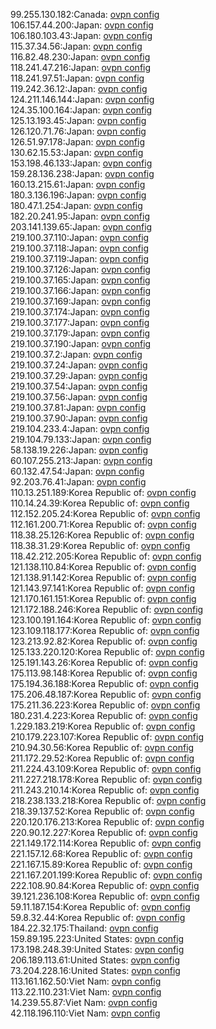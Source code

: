 99.255.130.182:Canada: [ovpn config](vpn/99_255_130_182.ovpn)  
106.157.44.200:Japan: [ovpn config](vpn/106_157_44_200.ovpn)  
106.180.103.43:Japan: [ovpn config](vpn/106_180_103_43.ovpn)  
115.37.34.56:Japan: [ovpn config](vpn/115_37_34_56.ovpn)  
116.82.48.230:Japan: [ovpn config](vpn/116_82_48_230.ovpn)  
118.241.47.216:Japan: [ovpn config](vpn/118_241_47_216.ovpn)  
118.241.97.51:Japan: [ovpn config](vpn/118_241_97_51.ovpn)  
119.242.36.12:Japan: [ovpn config](vpn/119_242_36_12.ovpn)  
124.211.146.144:Japan: [ovpn config](vpn/124_211_146_144.ovpn)  
124.35.100.164:Japan: [ovpn config](vpn/124_35_100_164.ovpn)  
125.13.193.45:Japan: [ovpn config](vpn/125_13_193_45.ovpn)  
126.120.71.76:Japan: [ovpn config](vpn/126_120_71_76.ovpn)  
126.51.97.178:Japan: [ovpn config](vpn/126_51_97_178.ovpn)  
130.62.15.53:Japan: [ovpn config](vpn/130_62_15_53.ovpn)  
153.198.46.133:Japan: [ovpn config](vpn/153_198_46_133.ovpn)  
159.28.136.238:Japan: [ovpn config](vpn/159_28_136_238.ovpn)  
160.13.215.61:Japan: [ovpn config](vpn/160_13_215_61.ovpn)  
180.3.136.196:Japan: [ovpn config](vpn/180_3_136_196.ovpn)  
180.47.1.254:Japan: [ovpn config](vpn/180_47_1_254.ovpn)  
182.20.241.95:Japan: [ovpn config](vpn/182_20_241_95.ovpn)  
203.141.139.65:Japan: [ovpn config](vpn/203_141_139_65.ovpn)  
219.100.37.110:Japan: [ovpn config](vpn/219_100_37_110.ovpn)  
219.100.37.118:Japan: [ovpn config](vpn/219_100_37_118.ovpn)  
219.100.37.119:Japan: [ovpn config](vpn/219_100_37_119.ovpn)  
219.100.37.126:Japan: [ovpn config](vpn/219_100_37_126.ovpn)  
219.100.37.165:Japan: [ovpn config](vpn/219_100_37_165.ovpn)  
219.100.37.166:Japan: [ovpn config](vpn/219_100_37_166.ovpn)  
219.100.37.169:Japan: [ovpn config](vpn/219_100_37_169.ovpn)  
219.100.37.174:Japan: [ovpn config](vpn/219_100_37_174.ovpn)  
219.100.37.177:Japan: [ovpn config](vpn/219_100_37_177.ovpn)  
219.100.37.179:Japan: [ovpn config](vpn/219_100_37_179.ovpn)  
219.100.37.190:Japan: [ovpn config](vpn/219_100_37_190.ovpn)  
219.100.37.2:Japan: [ovpn config](vpn/219_100_37_2.ovpn)  
219.100.37.24:Japan: [ovpn config](vpn/219_100_37_24.ovpn)  
219.100.37.29:Japan: [ovpn config](vpn/219_100_37_29.ovpn)  
219.100.37.54:Japan: [ovpn config](vpn/219_100_37_54.ovpn)  
219.100.37.56:Japan: [ovpn config](vpn/219_100_37_56.ovpn)  
219.100.37.81:Japan: [ovpn config](vpn/219_100_37_81.ovpn)  
219.100.37.90:Japan: [ovpn config](vpn/219_100_37_90.ovpn)  
219.104.233.4:Japan: [ovpn config](vpn/219_104_233_4.ovpn)  
219.104.79.133:Japan: [ovpn config](vpn/219_104_79_133.ovpn)  
58.138.19.226:Japan: [ovpn config](vpn/58_138_19_226.ovpn)  
60.107.255.213:Japan: [ovpn config](vpn/60_107_255_213.ovpn)  
60.132.47.54:Japan: [ovpn config](vpn/60_132_47_54.ovpn)  
92.203.76.41:Japan: [ovpn config](vpn/92_203_76_41.ovpn)  
110.13.251.189:Korea Republic of: [ovpn config](vpn/110_13_251_189.ovpn)  
110.14.24.39:Korea Republic of: [ovpn config](vpn/110_14_24_39.ovpn)  
112.152.205.24:Korea Republic of: [ovpn config](vpn/112_152_205_24.ovpn)  
112.161.200.71:Korea Republic of: [ovpn config](vpn/112_161_200_71.ovpn)  
118.38.25.126:Korea Republic of: [ovpn config](vpn/118_38_25_126.ovpn)  
118.38.31.29:Korea Republic of: [ovpn config](vpn/118_38_31_29.ovpn)  
118.42.212.205:Korea Republic of: [ovpn config](vpn/118_42_212_205.ovpn)  
121.138.110.84:Korea Republic of: [ovpn config](vpn/121_138_110_84.ovpn)  
121.138.91.142:Korea Republic of: [ovpn config](vpn/121_138_91_142.ovpn)  
121.143.97.141:Korea Republic of: [ovpn config](vpn/121_143_97_141.ovpn)  
121.170.161.151:Korea Republic of: [ovpn config](vpn/121_170_161_151.ovpn)  
121.172.188.246:Korea Republic of: [ovpn config](vpn/121_172_188_246.ovpn)  
123.100.191.164:Korea Republic of: [ovpn config](vpn/123_100_191_164.ovpn)  
123.109.118.177:Korea Republic of: [ovpn config](vpn/123_109_118_177.ovpn)  
123.213.92.82:Korea Republic of: [ovpn config](vpn/123_213_92_82.ovpn)  
125.133.220.120:Korea Republic of: [ovpn config](vpn/125_133_220_120.ovpn)  
125.191.143.26:Korea Republic of: [ovpn config](vpn/125_191_143_26.ovpn)  
175.113.98.148:Korea Republic of: [ovpn config](vpn/175_113_98_148.ovpn)  
175.194.36.188:Korea Republic of: [ovpn config](vpn/175_194_36_188.ovpn)  
175.206.48.187:Korea Republic of: [ovpn config](vpn/175_206_48_187.ovpn)  
175.211.36.223:Korea Republic of: [ovpn config](vpn/175_211_36_223.ovpn)  
180.231.4.223:Korea Republic of: [ovpn config](vpn/180_231_4_223.ovpn)  
1.229.183.219:Korea Republic of: [ovpn config](vpn/1_229_183_219.ovpn)  
210.179.223.107:Korea Republic of: [ovpn config](vpn/210_179_223_107.ovpn)  
210.94.30.56:Korea Republic of: [ovpn config](vpn/210_94_30_56.ovpn)  
211.172.29.52:Korea Republic of: [ovpn config](vpn/211_172_29_52.ovpn)  
211.224.43.109:Korea Republic of: [ovpn config](vpn/211_224_43_109.ovpn)  
211.227.218.178:Korea Republic of: [ovpn config](vpn/211_227_218_178.ovpn)  
211.243.210.14:Korea Republic of: [ovpn config](vpn/211_243_210_14.ovpn)  
218.238.133.218:Korea Republic of: [ovpn config](vpn/218_238_133_218.ovpn)  
218.39.137.52:Korea Republic of: [ovpn config](vpn/218_39_137_52.ovpn)  
220.120.176.213:Korea Republic of: [ovpn config](vpn/220_120_176_213.ovpn)  
220.90.12.227:Korea Republic of: [ovpn config](vpn/220_90_12_227.ovpn)  
221.149.172.114:Korea Republic of: [ovpn config](vpn/221_149_172_114.ovpn)  
221.157.12.68:Korea Republic of: [ovpn config](vpn/221_157_12_68.ovpn)  
221.167.15.89:Korea Republic of: [ovpn config](vpn/221_167_15_89.ovpn)  
221.167.201.199:Korea Republic of: [ovpn config](vpn/221_167_201_199.ovpn)  
222.108.90.84:Korea Republic of: [ovpn config](vpn/222_108_90_84.ovpn)  
39.121.236.108:Korea Republic of: [ovpn config](vpn/39_121_236_108.ovpn)  
59.11.187.154:Korea Republic of: [ovpn config](vpn/59_11_187_154.ovpn)  
59.8.32.44:Korea Republic of: [ovpn config](vpn/59_8_32_44.ovpn)  
184.22.32.175:Thailand: [ovpn config](vpn/184_22_32_175.ovpn)  
159.89.195.223:United States: [ovpn config](vpn/159_89_195_223.ovpn)  
173.198.248.39:United States: [ovpn config](vpn/173_198_248_39.ovpn)  
206.189.113.61:United States: [ovpn config](vpn/206_189_113_61.ovpn)  
73.204.228.16:United States: [ovpn config](vpn/73_204_228_16.ovpn)  
113.161.162.50:Viet Nam: [ovpn config](vpn/113_161_162_50.ovpn)  
113.22.110.231:Viet Nam: [ovpn config](vpn/113_22_110_231.ovpn)  
14.239.55.87:Viet Nam: [ovpn config](vpn/14_239_55_87.ovpn)  
42.118.196.110:Viet Nam: [ovpn config](vpn/42_118_196_110.ovpn)  
